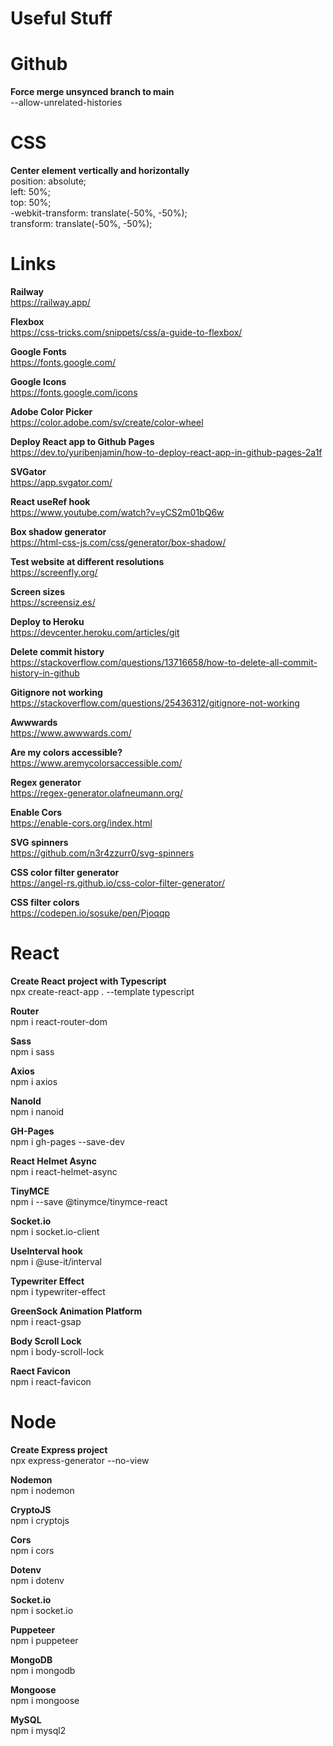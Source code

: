 # Useful Stuff



# Github
<b>Force merge unsynced branch to main</b>
</br>
--allow-unrelated-histories



# CSS
<b>Center element vertically and horizontally</b>
</br>
position: absolute;
</br>
left: 50%;
</br>
top: 50%;
</br>
-webkit-transform: translate(-50%, -50%);
</br>
transform: translate(-50%, -50%);
</br>



# Links
<b>Railway</b>
</br>
https://railway.app/
</br>

<b>Flexbox</b>
</br>
https://css-tricks.com/snippets/css/a-guide-to-flexbox/
</br>

<b>Google Fonts</b>
</br>
https://fonts.google.com/
</br>

<b>Google Icons</b>
</br>
https://fonts.google.com/icons
</br>

<b>Adobe Color Picker</b>
</br>
https://color.adobe.com/sv/create/color-wheel
</br>

<b>Deploy React app to Github Pages</b>
</br>
https://dev.to/yuribenjamin/how-to-deploy-react-app-in-github-pages-2a1f
</br>

<b>SVGator</b>
</br>
https://app.svgator.com/
</br>

<b>React useRef hook</b>
</br>
https://www.youtube.com/watch?v=yCS2m01bQ6w
</br>

<b>Box shadow generator</b>
</br>
https://html-css-js.com/css/generator/box-shadow/
</br>

<b>Test website at different resolutions</b>
</br>
https://screenfly.org/
</br>

<b>Screen sizes</b>
</br>
https://screensiz.es/
</br>

<b>Deploy to Heroku</b>
</br>
https://devcenter.heroku.com/articles/git
</br>

<b>Delete commit history</b>
</br>
https://stackoverflow.com/questions/13716658/how-to-delete-all-commit-history-in-github
</br>

<b>Gitignore not working</b>
</br>
https://stackoverflow.com/questions/25436312/gitignore-not-working
</br>

<b>Awwwards</b>
</br>
https://www.awwwards.com/
</br>

<b>Are my colors accessible?</b>
</br>
https://www.aremycolorsaccessible.com/
</br>

<b>Regex generator</b>
</br>
https://regex-generator.olafneumann.org/
</br>

<b>Enable Cors</b>
</br>
https://enable-cors.org/index.html
</br>

<b>SVG spinners</b>
</br>
https://github.com/n3r4zzurr0/svg-spinners
</br>

<b>CSS color filter generator</b>
</br>
https://angel-rs.github.io/css-color-filter-generator/
</br>

<b>CSS filter colors</b>
</br>
https://codepen.io/sosuke/pen/Pjoqqp
</br>



# React
<b>Create React project with Typescript</b>
</br>
npx create-react-app . --template typescript
</br>

<b>Router</b>
</br>
npm i react-router-dom
</br>

<b>Sass</b>
</br>
npm i sass
</br>

<b>Axios</b>
</br>
npm i axios
</br>

<b>NanoId</b>
</br>
npm i nanoid
</br>

<b>GH-Pages</b>
</br>
npm i gh-pages --save-dev
</br>

<b>React Helmet Async</b>
</br>
npm i react-helmet-async
</br>

<b>TinyMCE</b>
</br>
npm i --save @tinymce/tinymce-react
</br>

<b>Socket.io</b>
</br>
npm i socket.io-client
</br>

<b>UseInterval hook</b>
</br>
npm i @use-it/interval
</br>

<b>Typewriter Effect</b>
</br>
npm i typewriter-effect
</br>

<b>GreenSock Animation Platform </b>
</br>
npm i react-gsap
</br>

<b>Body Scroll Lock</b>
</br>
npm i body-scroll-lock
</br>

<b>Raect Favicon</b>
</br>
npm i react-favicon
</br>



# Node
<b>Create Express project</b>
<br>
npx express-generator --no-view
</br>

<b>Nodemon</b>
</br>
npm i nodemon
</br>

<b>CryptoJS</b>
</br>
npm i cryptojs
</br>

<b>Cors</b>
</br>
npm i cors
</br>

<b>Dotenv</b>
</br>
npm i dotenv
</br>

<b>Socket.io</b>
</br>
npm i socket.io
</br>

<b>Puppeteer</b>
</br>
npm i puppeteer
</br>

<b>MongoDB</b>
</br>
npm i mongodb
</br>

<b>Mongoose</b>
</br>
npm i mongoose
</br>

<b>MySQL</b>
</br>
npm i mysql2
</br>

